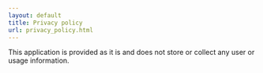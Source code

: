 ```yaml
---
layout: default
title: Privacy policy
url: privacy_policy.html
---
```


This application is provided as it is and does not store or collect any user or usage information.
